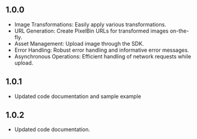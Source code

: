 ## 1.0.0

* Image Transformations: Easily apply various transformations.
* URL Generation: Create PixelBin URLs for transformed images on-the-fly.
* Asset Management: Upload image through the SDK.
* Error Handling: Robust error handling and informative error messages.
* Asynchronous Operations: Efficient handling of network requests while upload.

## 1.0.1

* Updated code documentation and sample example


## 1.0.2

* Updated code documentation.